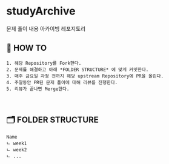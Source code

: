 # studyArchive
문제 풀이 내용 아카이빙 레포지토리
<br>

## 🤔 HOW TO
```
1. 해당 Repository를 Fork한다.
2. 문제를 해결하고 아래 *FOLDER STRUCTURE* 에 맞게 커밋한다.
3. 매주 금요일 자정 전까지 해당 upstream Repository에 PR을 올린다.
4. 주말동안 PR된 문제 풀이에 대해 리뷰를 진행한다.
5. 리뷰가 끝나면 Merge한다.
```
<br>

## 🗂️ FOLDER STRUCTURE
```
Name
ㄴ week1
ㄴ week2
ㄴ ...
```
